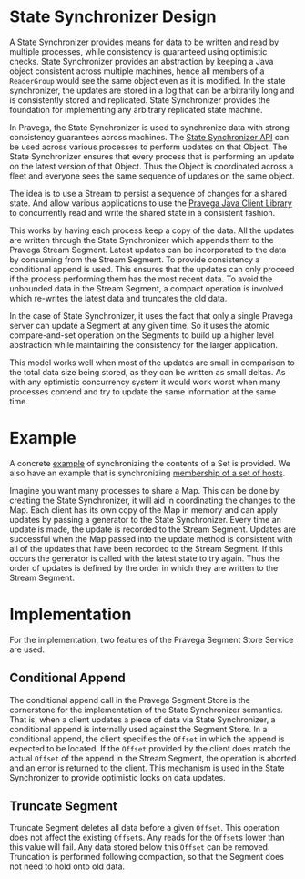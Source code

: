 <!--
Copyright (c) 2017 Dell Inc., or its subsidiaries. All Rights Reserved.

Licensed under the Apache License, Version 2.0 (the "License");
you may not use this file except in compliance with the License.
You may obtain a copy of the License at

    http://www.apache.org/licenses/LICENSE-2.0
-->
# State Synchronizer Design

A State Synchronizer provides means for data to be written and read by multiple processes, while consistency is guaranteed using optimistic checks. State Synchronizer provides an abstraction by keeping a Java object consistent across multiple machines, hence all members of a `ReaderGroup` would see the same object even as it is modified. In the state synchronizer, the updates are stored in a log that can be arbitrarily long and is consistently stored and replicated. State Synchronizer provides the foundation for implementing any arbitrary replicated state machine.

In Pravega, the State Synchronizer is used to synchronize data with strong consistency guarantees across machines. The [State Synchronizer API](https://github.com/pravega/pravega/blob/master/client/src/main/java/io/pravega/client/state/StateSynchronizer.java) can be used across various processes to perform updates on that Object. The State Synchronizer ensures that every process that is performing an update on the latest version of that Object. Thus the Object is coordinated across a fleet and everyone sees the same sequence of updates on the same object.

The idea is to use a Stream to persist a sequence of changes for a shared state. And allow various applications to use the [Pravega Java Client Library](http://pravega.io/docs/latest/state-synchronizer/#shared-state-and-pravega) to concurrently read and write the shared state in a consistent fashion.

This works by having each process keep a copy of the data. All the updates are written through the State Synchronizer which appends them to the Pravega Stream Segment. Latest updates can be incorporated to the data by consuming from the Stream Segment. To provide consistency a conditional append is used. This ensures that the updates can only proceed if the process performing them has the most recent data. To avoid the unbounded data in the Stream Segment, a compact operation is involved which re-writes the latest data and truncates the old data.

In the case of State Synchronizer, it uses the fact that only a single Pravega server can update a Segment at any given time. So it uses the atomic compare-and-set operation on the Segments to build up a higher level abstraction while maintaining the consistency for the larger application.

This model works well when most of the updates are small in comparison to the total data size being stored, as they can be written as small deltas. As with any optimistic concurrency system it would work worst when many processes contend and try to update the same information at the same time.

# Example

A concrete [example](https://github.com/pravega/pravega/blob/master/client/src/test/java/io/pravega/client/state/examples/SetSynchronizer.java) of synchronizing the contents of a Set is provided. We also have an example that is synchronizing [membership of a set of hosts](https://github.com/pravega/pravega/blob/master/client/src/test/java/io/pravega/client/state/examples/MembershipSynchronizer.java).

Imagine you want many processes to share a Map. This can be done by creating the State Synchronizer, it will aid in coordinating the changes to the Map. Each client has its own copy of the Map in memory and can apply updates by passing a generator to the State Synchronizer. Every time an update is made, the update is recorded to the Stream Segment. Updates are successful when the Map passed into the update method is consistent with all of the updates that have been recorded to the Stream Segment. If this occurs the generator is called with the latest state to try again. Thus the order of updates is defined by the order in which they are written to the Stream Segment.

# Implementation

For the implementation, two features of the Pravega Segment Store Service are used.

## Conditional Append

The conditional append call in the Pravega Segment Store is the cornerstone for the implementation of the State Synchronizer semantics. That is, when a client updates a piece of data via State Synchronizer, a conditional append is internally used against the Segment Store. In a conditional append, the client specifies the `Offset` in which the append is expected to be located. If the `Offset` provided by the client does match the actual `Offset` of the append in the Stream Segment, the operation is aborted and an error is returned to the client. This mechanism is used in the State Synchronizer to provide optimistic locks on data updates.

## Truncate Segment
Truncate Segment deletes all data before a given `Offset`. This operation does not affect the existing `Offset`s. Any reads for the `Offset`s lower than this value will fail. Any data stored below this `Offset` can be removed. Truncation is performed following compaction, so that the Segment does not need to hold onto old data.
